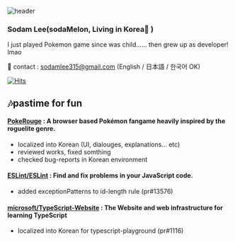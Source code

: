 
![header](https://capsule-render.vercel.app/api?type=waving&height=200&text=Hi%20there,%20It's%20Sodam%20here&fontAlign=50&fontSize=60&fontAlignY=50&color=gradient)

### Sodam Lee(sodaMelon, Living in Korea📍 ) 

I just played Pokemon game since was child…… then grew up as developer! lmao
 


📧 contact : sodamlee315@gmail.com (English / 日本語 / 한국어 OK)
  
[![Hits](https://hits.seeyoufarm.com/api/count/incr/badge.svg?url=https%3A%2F%2Fgithub.com%2FsodaMelon%2Fhit-counter&count_bg=%2379C83D&title_bg=%23555555&icon=&icon_color=%23E7E7E7&title=hits&edge_flat=false)](https://hits.seeyoufarm.com)

## 🎶pastime for fun
#### [PokeRouge](https://github.com/pagefaultgames/pokerogue) : A browser based Pokémon fangame heavily inspired by the roguelite genre.
- localized into Korean (UI, dialouges, explanations... etc) 
- reviewed works, fixed somthing
- checked bug-reports in Korean environment 

#### [ESLint/ESLint](https://github.com/eslint/eslint) : Find and fix problems in your JavaScript code.
- added exceptionPatterns to id-length rule (pr#13576)

#### [microsoft/TypeScript-Website](https://github.com/microsoft/TypeScript-Website) : The Website and web infrastructure for learning TypeScript
- localized into Korean for typescript-playground (pr#1116)
